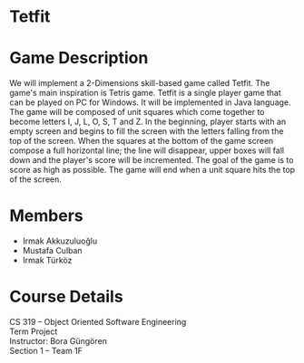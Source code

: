 
# Tetfit

# Game Description 
We will implement a 2-Dimensions skill-based game called Tetfit. The game's main inspiration is Tetris game. Tetfit is a single player game that can be played on PC for Windows. It will be implemented in Java language.
The game will be composed of unit squares which come together to become letters  I, J, L, O, S, T and Z. In the beginning, player starts with an empty screen and begins to fill the screen with the letters falling from the top of the screen. When the squares at the bottom of the game screen compose a full horizontal line; the line will disappear, upper boxes will fall down and the player's score will be incremented. The goal of the game is to score as high as possible. The game will end when a unit square hits the top of the screen.

# Members

* Irmak Akkuzuluoğlu
* Mustafa Culban
* Irmak Türköz

# Course Details
CS 319 – Object Oriented Software Engineering   
Term Project   
Instructor: Bora Güngören   
Section 1 – Team 1F  
